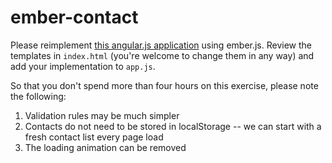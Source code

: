 ember-contact
=============

Please reimplement [this angular.js application](http://contactpath.liberlabs.com) using ember.js.  Review the templates in `index.html` (you're welcome to change them in any way) and add your implementation to `app.js`.

So that you don't spend more than four hours on this exercise, please note the following:

1. Validation rules may be much simpler
2. Contacts do not need to be stored in localStorage -- we can start with a fresh contact list every page load
3. The loading animation can be removed
